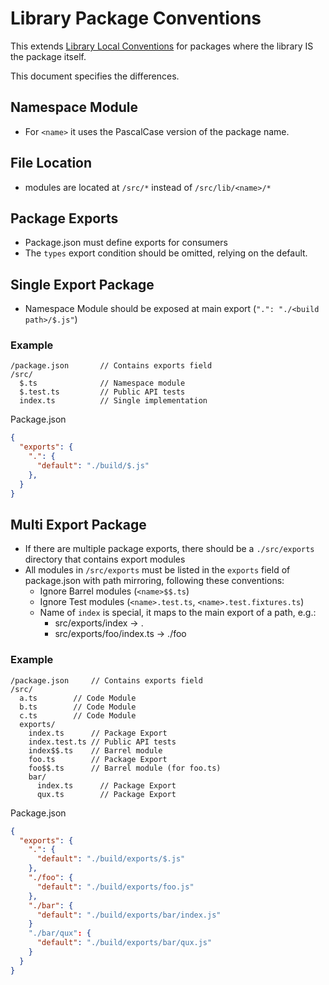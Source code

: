 # Library Package Conventions

This extends [Library Local Conventions](./library-local.md) for packages where the library IS the package itself.

This document specifies the differences.

## Namespace Module

- For `<name>` it uses the PascalCase version of the package name.

## File Location

- modules are located at `/src/*` instead of `/src/lib/<name>/*`

## Package Exports

- Package.json must define exports for consumers
- The `types` export condition should be omitted, relying on the default.

## Single Export Package

- Namespace Module should be exposed at main export (`".": "./<build path>/$.js"`)

### Example

```
/package.json       // Contains exports field
/src/
  $.ts              // Namespace module
  $.test.ts         // Public API tests
  index.ts          // Single implementation
```

Package.json

```json
{
  "exports": {
    ".": {
      "default": "./build/$.js"
    },
  }
}
```

## Multi Export Package

- If there are multiple package exports, there should be a `./src/exports` directory that contains export modules
- All modules in `/src/exports` must be listed in the `exports` field of package.json with path mirroring, following these conventions:
  - Ignore Barrel modules (`<name>$$.ts`)
  - Ignore Test modules (`<name>.test.ts`, `<name>.test.fixtures.ts`)
  - Name of `index` is special, it maps to the main export of a path, e.g.:
    - src/exports/index -> .
    - src/exports/foo/index.ts -> ./foo

### Example

```
/package.json     // Contains exports field
/src/
  a.ts        // Code Module
  b.ts        // Code Module
  c.ts        // Code Module
  exports/
    index.ts      // Package Export
    index.test.ts // Public API tests
    index$$.ts    // Barrel module
    foo.ts        // Package Export
    foo$$.ts      // Barrel module (for foo.ts)
    bar/
      index.ts      // Package Export
      qux.ts        // Package Export
```

Package.json

```json
{
  "exports": {
    ".": {
      "default": "./build/exports/$.js"
    },
    "./foo": {
      "default": "./build/exports/foo.js"
    },
    "./bar": {
      "default": "./build/exports/bar/index.js"
    }
    "./bar/qux": {
      "default": "./build/exports/bar/qux.js"
    }
  }
}
```
